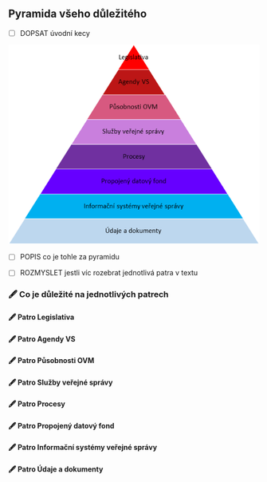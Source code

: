 ## Pyramida všeho důležitého

- [ ] DOPSAT úvodní kecy

![Pyramida všeho](../diagramy/Edu/dpl-eg-pyramida-konstrukce.png)

- [ ] POPIS co je tohle za pyramidu

- [ ] ROZMYSLET jestli víc rozebrat jednotlivá patra v textu
### 🖋 Co je důležité na jednotlivých patrech

#### 🖋 Patro Legislativa
#### 🖋 Patro Agendy VS
#### 🖋 Patro Působnosti OVM
#### 🖋 Patro Služby veřejné správy
#### 🖋 Patro Procesy
#### 🖋 Patro Propojený datový fond
#### 🖋 Patro Informační systémy veřejné správy
#### 🖋 Patro Údaje a dokumenty